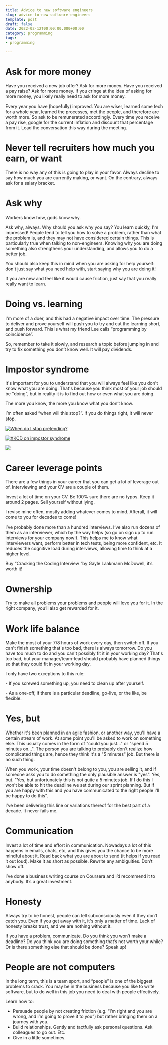 ```yaml
---
title: Advice to new software engineers
slug: advice-to-new-software-engineers
template: post
draft: false
date: 2022-02-12T00:00:00.000+00:00
category: programming
tags:
- programming

---
```

# **Ask for more money**

Have you received a new job offer? Ask for more money. Have you received a pay raise? Ask for more money. If you cringe at the idea of asking for more money, you likely really need to ask for more money.

Every year you have (hopefully) improved. You are wiser, learned some tech for a whole year, learned the processes, met the people, and therefore are worth more. So ask to be remunerated accordingly. Every time you receive a pay rise, google for the current inflation and discount that percentage from it. Lead the conversation this way during the meeting.

# **Never tell recruiters how much you earn, or want**

There is no way any of this is going to play in your favor. Always decline to say how much you are currently making, or want. On the contrary, always ask for a salary bracket.

# **Ask why**

Workers know how, gods know why.

Ask why, always. Why should you ask why you say? You learn quickly, I'm impressed! People tend to tell you how to solve a problem, rather than what the problem is, and they may not have considered certain things. This is particularly true when talking to non-engineers. Knowing why you are doing something also strengthens your understanding, and allows you to do a better job.

You should also keep this in mind when you are asking for help yourself: don't just say what you need help with, start saying why you are doing it!

If you are new and feel like it would cause friction, just say that you really really want to learn.

# **Doing vs. learning**

I'm more of a doer, and this had a negative impact over time. The pressure to deliver and prove yourself will push you to try and cut the learning short, and push forward. This is what my friend Lee calls “programming by coincidence”.

So, remember to take it slowly, and research a topic before jumping in and try to fix something you don’t know well. It will pay dividends.

# **Impostor syndrome**

It's important for you to understand that you will always feel like you don't know what you are doing. That's because you think most of your job should be "doing", but in reality it is to find out how or even what you are doing.

The more you know, the more you know what you don’t know.

I’m often asked “when will this stop?”. If you do things right, it will never stop.

[![](https://i.kym-cdn.com/photos/images/original/001/652/030/c47.png "When do I stop pretending?")](https://knowyourmeme.com/photos/1652030-2meirl4meirl)

[![](https://imgs.xkcd.com/comics/impostor_syndrome_2x.png "XKCD on impostor syndrome")](https://xkcd.com/1954/)

[![](https://pbs.twimg.com/media/FEKWJr6XwAM3dRb?format=jpg&name=orig)](https://twitter.com/adammgrant/status/1459894544884015113)

# **Career leverage points**

There are a few things in your career that you can get a lot of leverage out of. Interviewing and your CV are a couple of them.

Invest a lot of time on your CV. Be 100% sure there are no typos. Keep it around 2 pages. Sell yourself without lying.

I revise mine often, mostly adding whatever comes to mind. Afterall, it will come to you for decades to come!

I’ve probably done more than a hundred interviews. I’ve also run dozens of them as an interviewer, which by the way helps (so go on sign up to run interviews for your company now!). This helps me to know what interviewers want, perform better in tech tests, being more confident, etc. It reduces the cognitive load during interviews, allowing time to think at a higher level.

Buy “Cracking the Coding Interview “by Gayle Laakmann McDowell, it’s worth it!

# **Ownership**

Try to make all problems your problems and people will love you for it. In the right company, you’ll also get rewarded for it.

# **Work life balance**

Make the most of your 7/8 hours of work every day, then switch off. If you can't finish something that's too bad, there is always tomorrow. Do you have too much to do and you can't possibly fit it in your working day? That's too bad, but your manager/team-lead should probably have planned things so that they could fit in your working day.

I only have two exceptions to this rule:

\- If you screwed something up, you need to clean up after yourself.

\- As a one-off, if there is a particular deadline, go-live, or the like, be flexible.

# **Yes, but**

Whether it's been planned in an agile fashion, or another way, you'll have a certain stream of work. At some point you'll be asked to work on something else. This usually comes in the form of "could you just..." or "spend 5 minutes on...". The person you are talking to probably don't realize how complicated things are, hence they think it's a "5 minutes" job. But there is no such thing.

When you work, your time doesn't belong to you, you are selling it, and if someone asks you to do something the only plausible answer is "yes". Yes, but. "Yes, but unfortunately this is not quite a 5 minutes job. If I do this I won't be able to hit the deadline we set during our sprint planning. But if you are happy with this and you have communicated to the right people I'll be happy to do this".

I've been delivering this line or variations thereof for the best part of a decade. It never fails me.

# **Communication**

Invest a lot of time and effort in communication. Nowadays a lot of this happens in emails, chats, etc, and this gives you the chance to be more mindful about it. Read back what you are about to send (it helps if you read it out loud). Make it as short as possible. Rewrite any ambiguities. Don’t show off.

I’ve done a business writing course on Coursera and I’d recommend it to anybody. It’s a great investment.

# **Honesty**

Always try to be honest, people can tell subconsciously even if they don’t catch you. Even if you get away with it, it's only a matter of time. Lack of honesty breaks trust, and we are nothing without it.

If you have a problem, communicate. Do you think you won’t make a deadline? Do you think you are doing something that’s not worth your while? Or is there something else that should be done? Speak up!

# **People are not computers**

In the long term, this is a team sport, and “people” is one of the biggest problems to crack. You may be in the business because you like to write software, but to do well in this job you need to deal with people effectively.

Learn how to:

* Persuade people by not creating friction (e.g. “I’m right and you are wrong, and I’m going to prove it to you”) but rather bringing them on a journey with you.
* Build relationships. Gently and tactfully ask personal questions. Ask colleagues to go out. Etc.
* Give in a little sometimes.